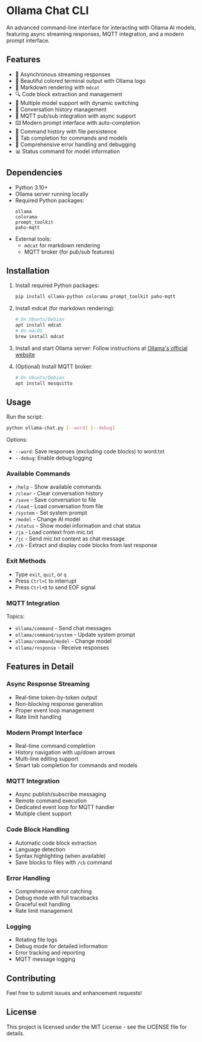 # Ollama Chat CLI

An advanced command-line interface for interacting with Ollama AI models, featuring async streaming responses, MQTT integration, and a modern prompt interface.

## Features

- 🚀 Asynchronous streaming responses
- 🎨 Beautiful colored terminal output with Ollama logo
- 📝 Markdown rendering with `mdcat`
- 🔍 Code block extraction and management
- 🤖 Multiple model support with dynamic switching
- 💾 Conversation history management
- 🔄 MQTT pub/sub integration with async support
- ⌨️ Modern prompt interface with auto-completion
- 📜 Command history with file persistence
- 🎯 Tab completion for commands and models
- 🐛 Comprehensive error handling and debugging
- 📊 Status command for model information

## Dependencies

- Python 3.10+
- Ollama server running locally
- Required Python packages:
  ```
  ollama
  colorama
  prompt_toolkit
  paho-mqtt
  ```
- External tools:
  - `mdcat` for markdown rendering
  - MQTT broker (for pub/sub features)

## Installation

1. Install required Python packages:
   ```bash
   pip install ollama-python colorama prompt_toolkit paho-mqtt
   ```

2. Install mdcat (for markdown rendering):
   ```bash
   # On Ubuntu/Debian
   apt install mdcat
   # On macOS
   brew install mdcat
   ```

3. Install and start Ollama server:
   Follow instructions at [Ollama's official website](https://ollama.ai)

4. (Optional) Install MQTT broker:
   ```bash
   # On Ubuntu/Debian
   apt install mosquitto
   ```

## Usage

Run the script:
```bash
python ollama-chat.py [--word] [--debug]
```

Options:
- `--word`: Save responses (excluding code blocks) to word.txt
- `--debug`: Enable debug logging

### Available Commands

- `/help` - Show available commands
- `/clear` - Clear conversation history
- `/save` - Save conversation to file
- `/load` - Load conversation from file
- `/system` - Set system prompt
- `/model` - Change AI model
- `/status` - Show model information and chat status
- `/ja` - Load context from mic.txt
- `/jc` - Send mic.txt content as chat message
- `/cb` - Extract and display code blocks from last response

### Exit Methods
- Type `exit`, `quit`, or `q`
- Press `Ctrl+C` to interrupt
- Press `Ctrl+D` to send EOF signal

### MQTT Integration

Topics:
- `ollama/command` - Send chat messages
- `ollama/command/system` - Update system prompt
- `ollama/command/model` - Change model
- `ollama/response` - Receive responses

## Features in Detail

### Async Response Streaming
- Real-time token-by-token output
- Non-blocking response generation
- Proper event loop management
- Rate limit handling

### Modern Prompt Interface
- Real-time command completion
- History navigation with up/down arrows
- Multi-line editing support
- Smart tab completion for commands and models

### MQTT Integration
- Async publish/subscribe messaging
- Remote command execution
- Dedicated event loop for MQTT handler
- Multiple client support

### Code Block Handling
- Automatic code block extraction
- Language detection
- Syntax highlighting (when available)
- Save blocks to files with `/cb` command

### Error Handling
- Comprehensive error catching
- Debug mode with full tracebacks
- Graceful exit handling
- Rate limit management

### Logging
- Rotating file logs
- Debug mode for detailed information
- Error tracking and reporting
- MQTT message logging

## Contributing

Feel free to submit issues and enhancement requests!

## License

This project is licensed under the MIT License - see the LICENSE file for details.
